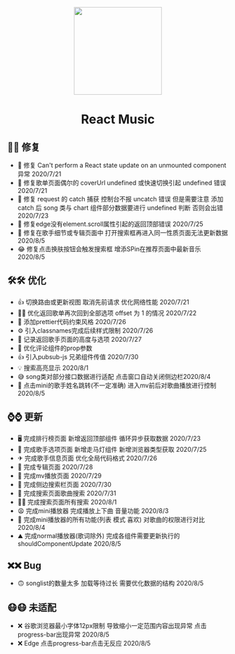 <p align="center">
  <a href="https://ant.design">
    <img width="200" src="http://193.112.175.198/music/musical.png">
  </a>
</p>

<h1 align="center">React Music</h1>

<div align="center"></div>

## 🐛🐛 修复

- 🌈 修复 Can't perform a React state update on an unmounted component 异常 2020/7/21
- 🍕 修复歌单页面偶尔的 coverUrl undefined 或快速切换引起 undefined 错误 2020/7/21
- 🎄 修复 request 的 catch 捕获 控制台不报 uncatch 错误 但是需要注意 添加 catch 后 song 类与 chart 组件部分数据要进行 undefined 判断 否则会出错 2020/7/23
- 🥂 修复edge没有element.scroll属性引起的返回顶部错误 2020/7/25
- 🧤 修复在歌手细节或专辑页面中 打开搜索框再进入同一性质页面无法更新数据 2020/8/5
- 😂 修复点击换肤按钮会触发搜索框 增添SPin在推荐页面中最新音乐 2020/8/5
## 🛠🛠 优化

- 👍 切换路由或更新视图 取消先前请求 优化网络性能 2020/7/21
- 👨‍🔧 优化返回歌单再次回到全部选项 offset 为 1 的情况 2020/7/22
- 🚀 添加prettier代码约束风格 2020/7/26
- ⚙ 引入classnames完成后续样式限制 2020/7/26
- 🍔 记录返回歌手页面的高度与选项 2020/7/27
- 🚖 优化评论组件的prop参数
- 👍 引入pubsub-js 兄弟组件传值 2020/7/30
- 💡 搜索高亮显示 2020/8/1
- 😅 song类对部分接口数据进行适配 点击窗口自动关闭侧边栏2020/8/4
- 🎨 点击mini的歌手姓名跳转(不一定准确) 进入mv前后对歌曲播放进行控制 2020/8/5

## ⌚⌚ 更新

- 🖥 完成排行榜页面 新增返回顶部组件 循环异步获取数据 2020/7/23
- 🚚 完成歌手选项页面 新增走马灯组件 新增浏览器类型获取 2020/7/25
- ✈ 完成歌手信息页面  优化全局代码格式 2020/7/26
- 🎉 完成专辑页面 2020/7/28
- 🥞 完成mv播放页面 2020/7/29
- 🚕 完成侧边搜索栏页面 2020/7/30
- 🛴 完成搜索页面歌曲搜索 2020/7/31
- 👩‍🚀 完成搜索页面所有搜索 2020/8/1
- 😩 完成mini播放器 完成播放上下曲 音量功能 2020/8/3
- 🎉 完成mini播放器的所有功能(列表 模式 喜欢) 对歌曲的权限进行对比 2020/8/4
- ⛰ 完成normal播放器(歌词除外) 完成各组件需要更新执行的shouldComponentUpdate 2020/8/5


## ❌❌ Bug
- 🙃 songlist的数量太多 加载等待过长 需要优化数据的结构 2020/8/5

## 😷😷 未适配

- ❌ 谷歌浏览器最小字体12px限制 导致缩小一定范围内容出现异常 点击progress-bar出现异常 2020/8/5
- ❌ Edge 点击progress-bar点击无反应 2020/8/5
